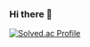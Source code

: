 ### Hi there 👋
<!-- ![JoonHyug's GitHub stats](https://github-readme-stats.vercel.app/api?username=JoonHyug&show_icons=true&theme=onedark)  -->
[![Solved.ac Profile](http://mazassumnida.wtf/api/generate_badge?boj=hyug0819)](https://solved.ac/hyug0819)

<!--
**JoonHyug/JoonHyug** is a ✨ _special_ ✨ repository because its `README.md` (this file) appears on your GitHub profile.

Here are some ideas to get you started:

- 🔭 I’m currently working on ...
- 🌱 I’m currently learning ...
- 👯 I’m looking to collaborate on ...
- 🤔 I’m looking for help with ...
- 💬 Ask me about ...
- 📫 How to reach me: ...
- 😄 Pronouns: ...
- ⚡ Fun fact: ...
-->
